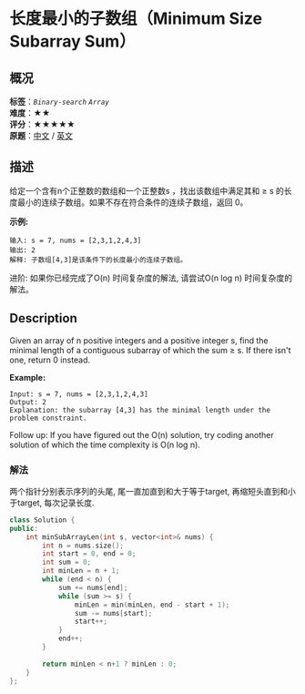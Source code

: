 # 长度最小的子数组（Minimum Size Subarray Sum）
## 概况
**标签**：*`Binary-search`*  *`Array`*<br>
**难度**：★★<br>
**评分**：★★★★★<br>
**原题**：[中文](https://leetcode-cn.com/problems/minimum-size-subarray-sum) / [英文](https://leetcode.com/problems/minimum-size-subarray-sum)

## 描述
给定一个含有n个正整数的数组和一个正整数s ，找出该数组中满足其和 &ge; s 的长度最小的连续子数组。如果不存在符合条件的连续子数组，返回 0。

**示例:**
```
输入: s = 7, nums = [2,3,1,2,4,3]
输出: 2
解释: 子数组[4,3]是该条件下的长度最小的连续子数组。
```

进阶:
如果你已经完成了O(n) 时间复杂度的解法, 请尝试O(n log n) 时间复杂度的解法。

## Description
Given an array of n positive integers and a positive integer s, find the minimal length of a contiguous subarray of which the sum &ge; s. If there isn&#39;t one, return 0 instead.

**Example:**
```
Input: s = 7, nums = [2,3,1,2,4,3]
Output: 2
Explanation: the subarray [4,3] has the minimal length under the problem constraint.
```

Follow up:
If you have figured out the O(n) solution, try coding another solution of which the time complexity is O(n log n).

### 解法
两个指针分别表示序列的头尾, 尾一直加直到和大于等于target, 再缩短头直到和小于target, 每次记录长度.
```c++
class Solution {
public:
    int minSubArrayLen(int s, vector<int>& nums) {
        int n = nums.size();
        int start = 0, end = 0;
        int sum = 0;
        int minLen = n + 1;
        while (end < n) {
            sum += nums[end];
            while (sum >= s) {
                minLen = min(minLen, end - start + 1);
                sum -= nums[start];
                start++;
            }
            end++;
        }
        
        return minLen < n+1 ? minLen : 0;
    }
};
```